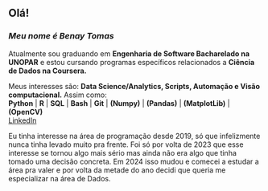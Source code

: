 ## Olá!

### ***Meu nome é Benay Tomas***
Atualmente sou graduando em **Engenharia de Software Bacharelado na UNOPAR** e estou cursando programas específicos relacionados a **Ciência de Dados na Coursera.**  

Meus interesses são: **Data Science/Analytics, Scripts, Automação e Visão computacional.** Assim como:  
**Python** | **R** | **SQL** | **Bash** | **Git** | **(Numpy)** | **(Pandas)** | **(MatplotLib)** | **(OpenCV)**    
[LinkedIn](https://linkedin.com/in/benay-tomas/)

Eu tinha interesse na área de programação desde 2019, só que infelizmente nunca tinha levado muito pra frente. Foi só por volta de 2023 que esse interesse se tornou algo mais sério mas ainda não era algo que tinha tomado uma decisão concreta. Em 2024 isso mudou e comecei a estudar a área pra valer e por volta da metade do ano decidi que queria me especializar na área de Dados.
